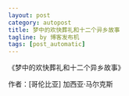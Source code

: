 ```yaml
---
layout: post
category: autopost
title: 梦中的欢快葬礼和十二个异乡故事
tagline: by 博客发布机
tags: [post_automatic]
---
```


《梦中的欢快葬礼和十二个异乡故事》

作者：[哥伦比亚] 加西亚·马尔克斯

<!--more-->

